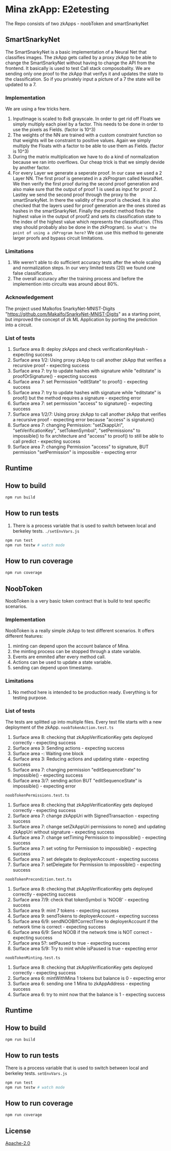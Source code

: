 # Mina zkApp: E2etesting

The Repo consists of two zkApps - noobToken and smartSnarkyNet

## SmartSnarkyNet

The SmartSnarkyNet is a basic implementation of a Neural Net that classifies images.
The zkApp gets called by a proxy zkApp to be able to change the SmartSnarkyNet without having to change the API from the frontend. It basically is used to test Call stack composobality. We are sending only one proof to the zkApp that verifys it and updates the state to the classification.
So if you privately input a picture of a 7 the state will be updated to a 7.

### Implementation

We are using a few tricks here.

1. InputImage is scaled to 8x8 grayscale. In order to get rid off Floats we simply multiply each pixel by a factor. This needs to be done in order to use the pixels as Fields. (factor is 10^3)
2. The weights of the NN are trained with a custom constraint function so that weights will be constraint to positive values. Again we simply multiply the Floats with a factor to be able to use them as Fields. (factor is 10^3)
3. During the matrix multiplication we have to do a kind of normalization because we ran into overflows. Our cheap trick is that we simply devide by another factor.
4. For every Layer we generate a seperate proof. In our case we used a 2 Layer NN. The first proof is generated in a zkProgram called NeuralNet. We then verify the first proof during the second proof generation and also make sure that the output of proof 1 is used as input for proof 2. Lastley we send the second proof through the proxy to the smartSnarkyNet. In there the validity of the proof is checked. It is also checked that the layers used for proof generation are the ones stored as hashes in the smartSnarkyNet. Finally the predict method finds the highest value in the output of proof2 and sets its classification state to the index of the highest value which represents the classification. (This step should probably also be done in the zkProgram).
   `So what's the point of using a zkProgram here?`
   We can use this method to generate larger proofs and bypass circuit limitations.

### Limitations

1. We weren't able to do sufficient accuracy tests after the whole scaling and normalization steps. In our very limited tests (20) we found one false classification.
2. The overall accuracy after the training process and before the implemention into circuits was around about 80%.

### Acknowledgement

The project used Malkofos SnarkyNet-MNIST-Digits
"https://github.com/Makalfo/SnarkyNet-MNIST-Digits"
as a starting point, but improved the concept of zk ML Application by
porting the prediction into a circuit.

### List of tests

1. Surface area 8: deploy zkApps and check verificationKeyHash - expecting success
2. Surface area 1/2: Using proxy zkApp to call another zkApp that verifies a recursive proof - expecting success
3. Surface area 7: try to update hashes with signature while "editstate" is proofOrSignature() - expecting success
4. Surface area 7: set Permission "editState" to proof() - expecting success
5. Surface area 7: try to update hashes with signature while "editstate" is proof() but the method requires a signature - expecting error
6. Surface area 7: set permission "access" to signature() - expecting success
7. Surface area 1/2/7: Using proxy zkApp to call another zkApp that verifies a recursive proof - expecting error because "access" is signature()
8. Surface area 7: changing Permission: "setZkappUri", "setVerificationKey", "setTokenSymbol", "setPermissions" to impossible() to fix architecture and "access" to proof() to still be able to call predict - expecting success
9. Surface area 7: changing Permission "access" to signature, BUT permission "setPermission" is impossible - expecting error

## Runtime

## How to build

```sh
npm run build
```

## How to run tests

1. There is a process variable that is used to switch between local and berkeley tests.
   `./setEnvVars.js`

```sh
npm run test
npm run testw # watch mode
```

## How to run coverage

```sh
npm run coverage
```

## NoobToken

NoobToken is a very basic token contract that is build to test specific scenarios.

### Implementation

NoobToken is a really simple zkApp to test different scenarios. It offers different features:

1. minting can depend upon the account balance of Mina.
2. the minting process can be stopped through a state variable.
3. Events are emmited after every method call.
4. Actions can be used to update a state variable.
5. sending can depend upon timestamp.

### Limitations

1. No method here is intended to be production ready. Everything is for testing purpose.

### List of tests

The tests are splitted up into multiple files. Every test file starts with a new deployment of the zkApp.
`noobTokenAction.test.ts`

1. Surface area 8: checking that zkAppVerificationKey gets deployed correctly - expecting success
2. Surface area 3: Sending actions - expecting success
3. Surface area -: Waiting one block
4. Surface area 3: Reducing actions and updating state - expecting success
5. Surface area 7: changing permission "editSequenceState" to impossible() - expecting success
6. Surface area 3/7: sending action BUT "editSequenceState" is impossible() - expecting error

`noobTokenPermissions.test.ts`

1. Surface area 8: checking that zkAppVerificationKey gets deployed correctly - expecting success
2. Surface area 7: change zkAppUri with SignedTransaction - expecting success
3. Surface area 7: change setZkAppUri permissions to none() and updating zkAppUri without signature - expecting success
4. Surface area 7: change setTiming Permission to impossible() - expecting success
5. Surface area 7: set voting for Permission to impossible() - expecting success
6. Surface area 7: set delegate to deployerAccount - expecting success
7. Surface area 7: setDelegate for Permission to impossible() - expecting success

`noobTokenPrecondition.test.ts`

1. Surface area 8: checking that zkAppVerificationKey gets deployed correctly - expecting success
2. Surface area 7/9: check that tokenSymbol is 'NOOB' - expecting success
3. Surface area 9: mint 7 tokens - expecting success
4. Surface area 9: sendTokens to deployerAccount - expecting success
5. Surface area 6/9: sendNOOBIfCorrectTime to deployerAccount if the network time is correct - expecting success
6. Surface area 6/9: Send NOOB if the network time is NOT correct - expecting success
7. Surface area 5?: setPaused to true - expecting success
8. Surface area 5/9: Try to mint while isPaused is true - expecting error

`noobTokenMinting.test.ts`

1. Surface area 8: checking that zkAppVerificationKey gets deployed correctly - expecting success
2. Surface area 6: mintWithMina 1 tokens but balance is 0 - expecting error
3. Surface area 6: sending one 1 Mina to zkAppAddress - expecting success
4. Surface area 6: try to mint now that the balance is 1 - expecting success

## Runtime

## How to build

```sh
npm run build
```

## How to run tests

There is a process variable that is used to switch between local and berkeley tests.
`setEnvVars.js`

```sh
npm run test
npm run testw # watch mode
```

## How to run coverage

```sh
npm run coverage
```

## License

[Apache-2.0](LICENSE)
